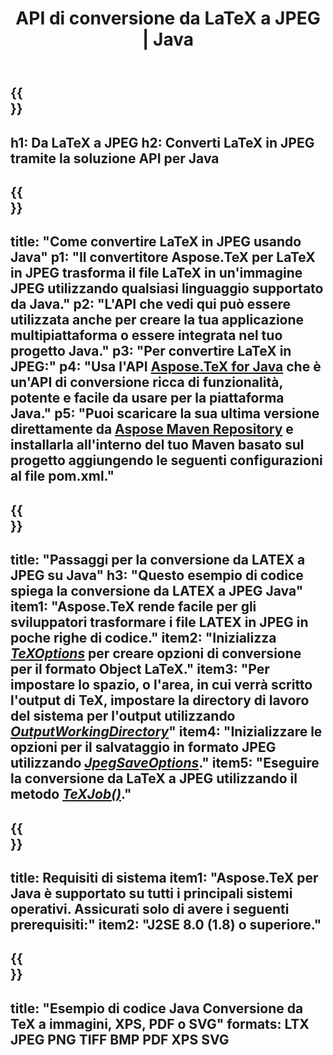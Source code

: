 ﻿---
translation: true
template: /_templates/_conversion-child-java.md
title: API di conversione da LaTeX a JPEG | Java
description: Funzionalità di conversione da LaTeX a JPEG. Integra questa libreria Java on-premise nel tuo progetto o usa applicazioni multipiattaforma per convertire LaTeX in JPEG.
keywords: da latex a jpeg api java, latex2jpeg integra
url: /java/conversion/latex-to-jpeg/
family: tex
platformtag: java
feature: conversion
informat: LATEX
outformat: JPEG
otherformats: PNG PDF TIFF JPEG
---

{{<section banner>}}
---
h1: Da LaTeX a JPEG
h2: Converti LaTeX in JPEG tramite la soluzione API per Java
---

{{<section overview>}}
---
title: "Come convertire LaTeX in JPEG usando Java"
p1: "Il convertitore Aspose.TeX per LaTeX in JPEG trasforma il file LaTeX in un'immagine JPEG utilizzando qualsiasi linguaggio supportato da Java."
p2: "L'API che vedi qui può essere utilizzata anche per creare la tua applicazione multipiattaforma o essere integrata nel tuo progetto Java."
p3: "Per convertire LaTeX in JPEG:"
p4: "Usa l'API [Aspose.TeX for Java](https://products.aspose.com/tex/java) che è un'API di conversione ricca di funzionalità, potente e facile da usare per la piattaforma Java."
p5: "Puoi scaricare la sua ultima versione direttamente da [Aspose Maven Repository](https://repository.aspose.com/tex/) e installarla all'interno del tuo Maven basato sul progetto aggiungendo le seguenti configurazioni al file pom.xml."
---

{{<section feature1>}}
---
title: "Passaggi per la conversione da LATEX a JPEG su Java"
h3: "Questo esempio di codice spiega la conversione da LATEX a JPEG Java"
item1: "Aspose.TeX rende facile per gli sviluppatori trasformare i file LATEX in JPEG in poche righe di codice."
item2: "Inizializza [*TeXOptions*](https://reference.aspose.com/tex/java/com.aspose.tex/TeXOptions) per creare opzioni di conversione per il formato Object LaTeX."
item3: "Per impostare lo spazio, o l'area, in cui verrà scritto l'output di TeX, impostare la directory di lavoro del sistema per l'output utilizzando [*OutputWorkingDirectory*](https://reference.aspose.com/tex/java/com.aspose.tex/TeXOptions#getOutputWorkingDirectory--)"
item4: "Inizializzare le opzioni per il salvataggio in formato JPEG utilizzando [*JpegSaveOptions*](https://reference.aspose.com/tex/java/com.aspose.tex.rendering/JpegSaveOptions)."
item5: "Eseguire la conversione da LaTeX a JPEG utilizzando il metodo [*TeXJob()*](https://reference.aspose.com/tex/java/com.aspose.tex/TeXJob)."
---

{{<section feature2>}}
---
title: Requisiti di sistema
item1: "Aspose.TeX per Java è supportato su tutti i principali sistemi operativi. Assicurati solo di avere i seguenti prerequisiti:"
item2: "J2SE 8.0 (1.8) o superiore."
---

{{<section widget>}}
---
title: "Esempio di codice Java Conversione da TeX a immagini, XPS, PDF o SVG"
formats: LTX JPEG PNG TIFF BMP PDF XPS SVG
---